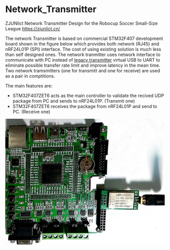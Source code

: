 # Network_Transmitter

ZJUNlict Network Transmitter Design for the Robocup Soccer Small-Size League https://zjunlict.cn/

The network Transmitter is based on commercial STM32F407 development board shown in the figure below which provides both network (RJ45) and nRF24L01P (SPI) interface. The cost of using existing solution is much less than self designed ones. The network tranmitter uses network interface to communicate with PC instead of [legacy transmitter](https://github.com/ZJUNlict/Transmitter) virtual USB to UART to eliminate possible transfer rate limit and improve latency in the mean time. Two network tramsmitters (one for transmitt and one for receive) are used as a pair in comptitions. 

The main features are:

* STM32F407ZET6 acts as the main controller to validate the recived UDP package from PC and sends to nRF24L01P. (Transmit one)
* STM32F407ZET6 receives the package from nRF24L01P and send to PC. (Receive one)

![](./Images/Network_Transmitter_Front_Shrinked.jpg)